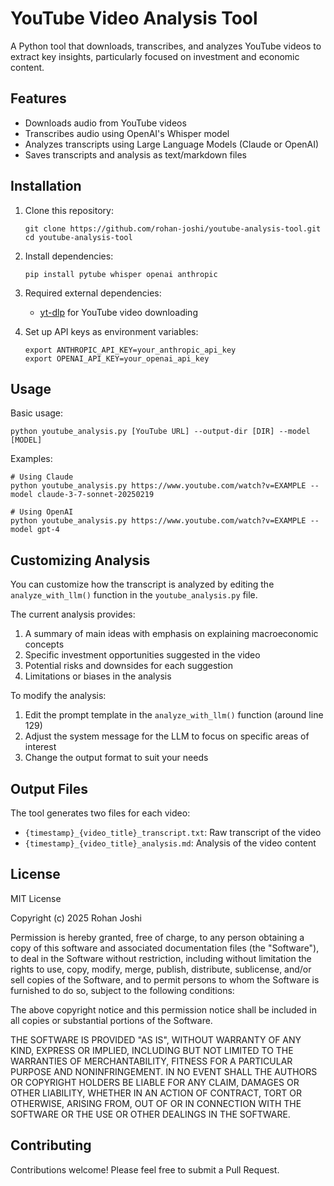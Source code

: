 # YouTube Video Analysis Tool

A Python tool that downloads, transcribes, and analyzes YouTube videos to extract key insights, particularly focused on investment and economic content.

## Features

- Downloads audio from YouTube videos
- Transcribes audio using OpenAI's Whisper model
- Analyzes transcripts using Large Language Models (Claude or OpenAI)
- Saves transcripts and analysis as text/markdown files

## Installation

1. Clone this repository:
   ```
   git clone https://github.com/rohan-joshi/youtube-analysis-tool.git
   cd youtube-analysis-tool
   ```

2. Install dependencies:
   ```
   pip install pytube whisper openai anthropic
   ```

3. Required external dependencies:
   - [yt-dlp](https://github.com/yt-dlp/yt-dlp) for YouTube video downloading

4. Set up API keys as environment variables:
   ```
   export ANTHROPIC_API_KEY=your_anthropic_api_key
   export OPENAI_API_KEY=your_openai_api_key
   ```

## Usage

Basic usage:
```
python youtube_analysis.py [YouTube URL] --output-dir [DIR] --model [MODEL]
```

Examples:
```
# Using Claude
python youtube_analysis.py https://www.youtube.com/watch?v=EXAMPLE --model claude-3-7-sonnet-20250219

# Using OpenAI
python youtube_analysis.py https://www.youtube.com/watch?v=EXAMPLE --model gpt-4
```

## Customizing Analysis

You can customize how the transcript is analyzed by editing the `analyze_with_llm()` function in the `youtube_analysis.py` file.

The current analysis provides:
1. A summary of main ideas with emphasis on explaining macroeconomic concepts
2. Specific investment opportunities suggested in the video
3. Potential risks and downsides for each suggestion
4. Limitations or biases in the analysis

To modify the analysis:

1. Edit the prompt template in the `analyze_with_llm()` function (around line 129)
2. Adjust the system message for the LLM to focus on specific areas of interest
3. Change the output format to suit your needs

## Output Files

The tool generates two files for each video:
- `{timestamp}_{video_title}_transcript.txt`: Raw transcript of the video
- `{timestamp}_{video_title}_analysis.md`: Analysis of the video content

## License

MIT License

Copyright (c) 2025 Rohan Joshi

Permission is hereby granted, free of charge, to any person obtaining a copy
of this software and associated documentation files (the "Software"), to deal
in the Software without restriction, including without limitation the rights
to use, copy, modify, merge, publish, distribute, sublicense, and/or sell
copies of the Software, and to permit persons to whom the Software is
furnished to do so, subject to the following conditions:

The above copyright notice and this permission notice shall be included in all
copies or substantial portions of the Software.

THE SOFTWARE IS PROVIDED "AS IS", WITHOUT WARRANTY OF ANY KIND, EXPRESS OR
IMPLIED, INCLUDING BUT NOT LIMITED TO THE WARRANTIES OF MERCHANTABILITY,
FITNESS FOR A PARTICULAR PURPOSE AND NONINFRINGEMENT. IN NO EVENT SHALL THE
AUTHORS OR COPYRIGHT HOLDERS BE LIABLE FOR ANY CLAIM, DAMAGES OR OTHER
LIABILITY, WHETHER IN AN ACTION OF CONTRACT, TORT OR OTHERWISE, ARISING FROM,
OUT OF OR IN CONNECTION WITH THE SOFTWARE OR THE USE OR OTHER DEALINGS IN THE
SOFTWARE.

## Contributing

Contributions welcome! Please feel free to submit a Pull Request.